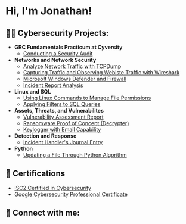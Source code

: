<h1>Hi, I'm Jonathan!

<h2>👨‍💻 Cybersecurity Projects:</h2>

- <b>GRC Fundamentals Practicum at Cyversity</b>
  - [Conducting a Security Audit](https://github.com/joshmadakor1/Algorithms-Practice)
- <b>Networks and Network Security</b>
  - [Analyze Network Traffic with TCPDump](https://github.com/joshmadakor1/4chan-Image-Analysis-Middleware-C964)
  - [Capturing Traffic and Observing Webiste Traffic with Wireshark](https://github.com/joshmadakor1/4chan-Image-Analysis-Middleware-C964)
  - [Microsoft Windows Defender and Firewall](https://github.com/joshmadakor1/4chan-Image-Analysis-Middleware-C964)
  - [Incident Report Analysis](https://github.com/joshmadakor1/4chan-Image-Analysis-Middleware-C964)
- <b>Linux and SQL</b>
  - [Using Linux Commands to Manage File Permissions](https://github.com/joshmadakor1/Sentinel-Lab)
  - [Applying Filters to SQL Queries](https://github.com/joshmadakor1/Jwipe.PowerShell)
- <b>Assets, Threats, and Vulnerabilites</b>
  - [Vulnerability Assessment Report](https://github.com/joshmadakor1/EncrypterPOC)
  - [Ransomware Proof of Concept (Decrypter)](https://github.com/joshmadakor1/DecrypterPOC)
  - [Keylogger with Email Capability](https://github.com/joshmadakor1/Key-Logger-With-Email)
- <b>Detection and Response</b>
  - [Incident Handler's Journal Entry](https://github.com/joshmadakor1/EncrypterPOC)
- <b>Python</b>
  - [Updating a File Through Python Algorithm](https://github.com/joshmadakor1/Package-Delivery-Pathfinding-Algorithm)

<h2>📄 Certifications</h2>

- [ISC2 Certified in Cybersecurity](https://www.credly.com/badges/043a9ae6-6990-47e3-b67b-1fe0709a2e4f)
- [Google Cybersecurity Professional Certificate](https://www.coursera.org/account/accomplishments/professional-cert/TXD395XY6WSY)


<h2> 🤳 Connect with me:</h2>

[linkedin]: https://linkedin.com/in/jonmrodriguez
